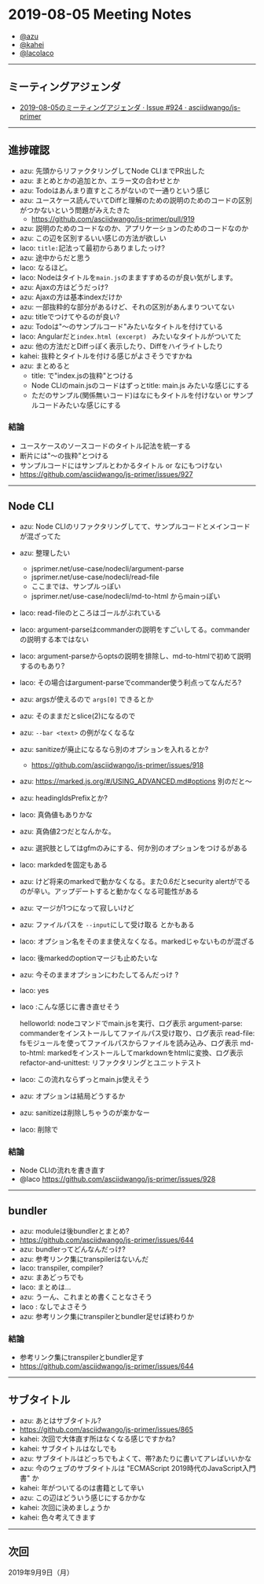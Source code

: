 # 2019-08-05 Meeting Notes

- [@azu](https://github.com/azu)
- [@kahei](https://github.com/kahei)
- [@lacolaco](https://github.com/lacolaco)

----

## ミーティングアジェンダ

- [2019-08-05のミーティングアジェンダ · Issue #924 · asciidwango/js-primer](https://github.com/asciidwango/js-primer/issues/924)

---

## 進捗確認

- azu: 先頭からリファクタリングしてNode CLIまでPR出した
- azu: まとめとかの追加とか、エラー文の合わせとか
- azu: Todoはあんまり直すところがないので一通りという感じ
- azu: ユースケース読んでいてDiffと理解のための説明のためのコードの区別がつかないという問題がみえたきた
    - https://github.com/asciidwango/js-primer/pull/919
- azu: 説明のためのコードなのか、アプリケーションのためのコードなのか
- azu: この辺を区別するいい感じの方法が欲しい
- laco: `title:`記法って最初からありましたっけ?
- azu: 途中からだと思う
- laco: なるほど。
- laco: Nodeはタイトルを`main.js`のまますすめるのが良い気がします。
- azu: Ajaxの方はどうだっけ?
- azu: Ajaxの方は基本indexだけか
- azu: 一部抜粋的な部分があるけど、それの区別があんまりついてない
- azu: titleでつけてやるのが良い?
- azu: Todoは"〜のサンプルコード"みたいなタイトルを付けている
- laco: Angularだと`index.html (excerpt) ` みたいなタイトルがついてた
- azu: 他の方法だとDiffっぽく表示したり、Diffをハイライトしたり
- kahei: 抜粋とタイトルを付ける感じがよさそうですかね
- azu: まとめると
    - title: で"index.jsの抜粋"とつける
    - Node CLIのmain.jsのコードはずっとtitle: main.js みたいな感じにする
    - ただのサンプル(関係無いコード)はなにもタイトルを付けない or サンプルコードみたいな感じにする

### 結論

- ユースケースのソースコードのタイトル記法を統一する
- 断片には"〜の抜粋"とつける
- サンプルコードにはサンプルとわかるタイトル or なにもつけない
- https://github.com/asciidwango/js-primer/issues/927

----

## Node CLI

- azu: Node CLIのリファクタリングしてて、サンプルコードとメインコードが混ざってた
- azu: 整理したい
    - jsprimer.net/use-case/nodecli/argument-parse
    - jsprimer.net/use-case/nodecli/read-file
    - ここまでは、サンプルっぽい
    - jsprimer.net/use-case/nodecli/md-to-html からmainっぽい
- laco: read-fileのところはゴールがぶれている
- laco: argument-parseはcommanderの説明をすごいしてる。commanderの説明する本ではない
- laco: argument-parseからoptsの説明を排除し、md-to-htmlで初めて説明するのもあり?
- laco: その場合はargument-parseでcommander使う利点ってなんだろ?
- azu: argsが使えるので `args[0]` できるとか
- azu: そのままだとslice(2)になるので
- azu: `--bar <text>` の例がなくなるな
- azu: sanitizeが廃止になるなら別のオプションを入れるとか?
    - https://github.com/asciidwango/js-primer/issues/918
- azu: https://marked.js.org/#/USING_ADVANCED.md#options 別のだと〜
- azu: headingIdsPrefixとか?
- laco: 真偽値もありかな
- azu: 真偽値2つだとなんかな。
- azu: 選択肢としてはgfmのみにする、何か別のオプションをつけるがある
- laco: markdedを固定もある
- azu: けど将来のmarkedで動かなくなる。また0.6だとsecurity alertがでるのが辛い。アップデートすると動かなくなる可能性がある
- azu: マージが1つになって寂しいけど
- azu: ファイルパスを `--input`にして受け取る とかもある
- laco: オプション名をそのまま使えなくなる。markedじゃないものが混ざる
- laco: 後markedのoptionマージも止めたいな
- azu: 今そのままオプションにわたしてるんだっけ ?
- laco: yes
- laco :こんな感じに書き直せそう

    helloworld: nodeコマンドでmain.jsを実行、ログ表示
    argument-parse: commanderをインストールしてファイルパス受け取り、ログ表示
    read-file: fsモジュールを使ってファイルパスからファイルを読み込み、ログ表示
    md-to-html: markedをインストールしてmarkdownをhtmlに変換、ログ表示
    refactor-and-unittest: リファクタリングとユニットテスト

- laco: この流れならずっとmain.js使えそう
- azu: オプションは結局どうするか
- azu: sanitizeは削除しちゃうのが楽かなー
- laco: 削除で

### 結論

- Node CLIの流れを書き直す
- @laco https://github.com/asciidwango/js-primer/issues/928

----

## bundler

- azu: moduleは後bundlerとまとめ?
- https://github.com/asciidwango/js-primer/issues/644
- azu: bundlerってどんなんだっけ?
- azu: 参考リンク集にtranspilerはないんだ
- laco: transpiler, compiler?
- azu: まあどっちでも
- laco: まとめは…
- azu: うーん、これまとめ書くことなさそう
- laco : なしでよさそう
- azu: 参考リンク集にtranspilerとbundler足せば終わりか

### 結論

- 参考リンク集にtranspilerとbundler足す
- https://github.com/asciidwango/js-primer/issues/644

---

## サブタイトル

- azu: あとはサブタイトル?
- https://github.com/asciidwango/js-primer/issues/865
- kahei: 次回で大体直す所はなくなる感じですかね?
- kahei: サブタイトルはなしでも
- azu: サブタイトルはどっちでもよくて、帯?あたりに書いてアレばいいかな
- azu: 今のウェブのサブタイトルは "ECMAScript 2019時代のJavaScript入門書" か
- kahei: 年がついてるのは書籍として辛い
- azu: この辺はどういう感じにするかかな
- kahei: 次回に決めましょうか
- kahei: 色々考えてきます

----

## 次回

2019年9月9日（月）
